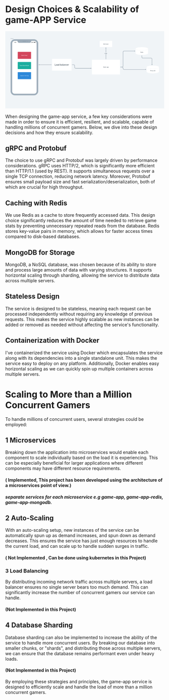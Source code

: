 # Design Choices & Scalability of game-APP Service

![Design Diagram](System-Design.png "System Design")

When designing the game-app service, a few key considerations were made in order to ensure it is efficient, resilient, and scalable, capable of handling millions of concurrent gamers. Below, we dive into these design decisions and how they ensure scalability.

## gRPC and Protobuf

The choice to use gRPC and Protobuf was largely driven by performance considerations. gRPC uses HTTP/2, which is significantly more efficient than HTTP/1.1 (used by REST). It supports simultaneous requests over a single TCP connection, reducing network latency. Moreover, Protobuf ensures small payload size and fast serialization/deserialization, both of which are crucial for high throughput.

## Caching with Redis

We use Redis as a cache to store frequently accessed data. This design choice significantly reduces the amount of time needed to retrieve game stats by preventing unnecessary repeated reads from the database. Redis stores key-value pairs in memory, which allows for faster access times compared to disk-based databases.

## MongoDB for Storage

MongoDB, a NoSQL database, was chosen because of its ability to store and process large amounts of data with varying structures. It supports horizontal scaling through sharding, allowing the service to distribute data across multiple servers.

## Stateless Design

The service is designed to be stateless, meaning each request can be processed independently without requiring any knowledge of previous requests. This makes the service highly scalable as new instances can be added or removed as needed without affecting the service's functionality.

## Containerization with Docker

I've containerized the service using Docker which encapsulates the service along with its dependencies into a single standalone unit. This makes the service easy to deploy on any platform. Additionally, Docker enables easy horizontal scaling as we can quickly spin up multiple containers across multiple servers.

# Scaling to More than a Million Concurrent Gamers

To handle millions of concurrent users, several strategies could be employed:

## 1 Microservices

Breaking down the application into microservices would enable each component to scale individually based on the load it is experiencing. This can be especially beneficial for larger applications where different components may have different resource requirements.

#### ( Implemented, This project has been developed using the architecture of a microservices point of view.)

##### separate services for each microservice e.g game-app, game-app-redis, game-app-mongodb.

## 2 Auto-Scaling

With an auto-scaling setup, new instances of the service can be automatically spun up as demand increases, and spun down as demand decreases. This ensures the service has just enough resources to handle the current load, and can scale up to handle sudden surges in traffic.

#### ( Not Implemented , Can be done using kubernetes in this Project)

### 3 Load Balancing

By distributing incoming network traffic across multiple servers, a load balancer ensures no single server bears too much demand. This can significantly increase the number of concurrent gamers our service can handle.

#### (Not Implemented in this Project)

## 4 Database Sharding

Database sharding can also be implemented to increase the ability of the service to handle more concurrent users. By breaking our database into smaller chunks, or "shards", and distributing those across multiple servers, we can ensure that the database remains performant even under heavy loads.

#### (Not Implemented in this Project)

By employing these strategies and principles, the game-app service is designed to efficiently scale and handle the load of more than a million concurrent gamers.
